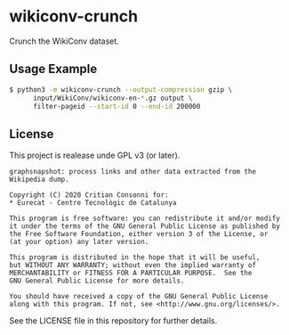 # wikiconv-crunch

Crunch the WikiConv dataset.

## Usage Example

```bash
$ python3 -m wikiconv-crunch --output-compression gzip \
      input/WikiConv/wikiconv-en-*.gz output \
      filter-pageid --start-id 0 --end-id 200000
```

## License

This project is realease unde GPL v3 (or later).

```plain
graphsnapshot: process links and other data extracted from the Wikipedia dump.

Copyright (C) 2020 Critian Consonni for:
* Eurecat - Centre Tecnològic de Catalunya

This program is free software: you can redistribute it and/or modify
it under the terms of the GNU General Public License as published by
the Free Software Foundation, either version 3 of the License, or
(at your option) any later version.

This program is distributed in the hope that it will be useful,
but WITHOUT ANY WARRANTY; without even the implied warranty of
MERCHANTABILITY or FITNESS FOR A PARTICULAR PURPOSE.  See the
GNU General Public License for more details.

You should have received a copy of the GNU General Public License
along with this program. If not, see <http://www.gnu.org/licenses/>.
```

See the LICENSE file in this repository for further details.

